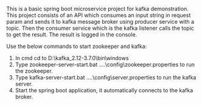 This is a basic spring boot microservice project for kafka demonstration. 
This project consists of an API which consumes an input string in request param and sends it to kafka message broker using producer service with a topic.
Then the consumer service which is the kafka listener calls the topic to get the result. The result is logged in the console.

Use the below commands to start zookeeper and kafka:
1. In cmd cd to D:\kafka_2.12-3.7.0\bin\windows
2. Type zookeeper-server-start.bat ..\..\config\zookeeper.properties to run the zookeeper.
3. Type kafka-server-start.bat ..\..\config\server.properties to run the kafka server.
4. Start the spring boot application, it automatically connects to the kafka broker.
